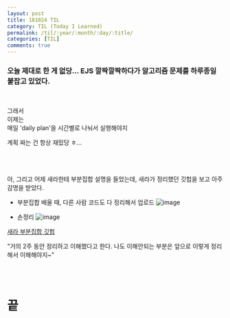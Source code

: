 ```yaml
---
layout: post
title: 181024 TIL 
category: TIL (Today I Learned)
permalink: /til/:year/:month/:day/:title/
categories: [TIL]
comments: true
---
```


### 오늘 제대로 한 게 없당... EJS 깔짝깔짝하다가 알고리즘 문제를 하루종일 붙잡고 있었다.

<br>
 
그래서 <br>
이제는 <br>
매일 'daily plan'을 시간별로 나눠서 실행해야지 <br>

계획 짜는 건 항상 재밌당 ㅎ... 

<br>
<br>
<br>
아, 그리고 어제 새라한테 부분집합 설명을 들었는데, 새라가 정리했던 깃헙을 보고 아주 감명을 받았다. 

- 부분집합 배울 때, 다른 사람 코드도 다 정리해서 업로드 
![image](https://user-images.githubusercontent.com/40848630/47471071-b5d76200-d843-11e8-8770-800267a2b8c8.png)

- 손정리
![image](https://user-images.githubusercontent.com/40848630/47471135-eb7c4b00-d843-11e8-8f00-7ea4cd5f33d1.png)

[새라 부분집합 깃헙](https://github.com/sejungkim/js-practice/blob/master/powerset-practice/powerset1.md)

"거의 2주 동안 정리하고 이해했다고 한다. 나도 이해안되는 부분은 앞으로 이렇게 정리해서 이해해야지~"

<br>
<br>

# 끝
